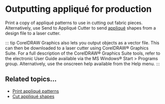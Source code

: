 # Outputting appliqué for production

Print a copy of appliqué patterns to use in cutting out fabric pieces. Alternatively, use Send to Appliqué Cutter to send [appliqué](../../glossary/glossary#applique) shapes from a design file to a laser cutter.

::: tip
CorelDRAW Graphics also lets you output objects as a vector file. This can then be downloaded to a laser cutter using CorelDRAW® Graphics Suite. For a full description of the CorelDRAW® Graphics Suite tools, refer to the electronic User Guide available via the MS Windows® Start > Programs group. Alternatively, use the onscreen help available from the Help menu.
:::

## Related topics...

- [Print appliqué patterns](Print_appliqué_patterns)
- [Cut appliqué shapes](Cut_appliqué_shapes)
